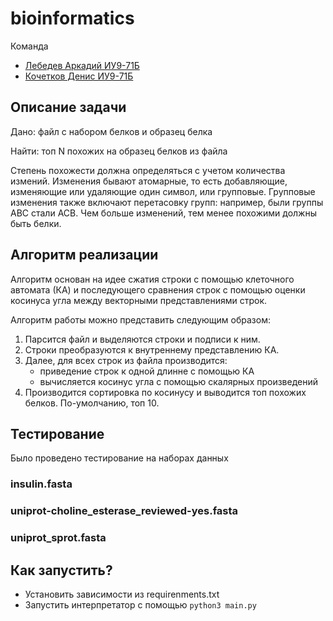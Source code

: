 # bioinformatics

Команда
- [Лебедев Аркадий ИУ9-71Б](https://github.com/ark2016)
- [Кочетков Денис ИУ9-71Б](https://github.com/HumsterProgrammer)

## Описание задачи

Дано: файл с набором белков и образец белка

Найти: топ N похожих на образец белков из файла

Степень похожести должна определяться с учетом количества измений. Изменения бывают атомарные, то есть добавляющие, изменяющие или удаляющие один символ, или групповые. Групповые изменения также включают перетасовку групп: например, были группы ABC стали ACB. Чем больше изменений, тем менее похожими должны быть белки.

## Алгоритм реализации

Алгоритм основан на идее сжатия строки с помощью клеточного автомата (КА) и последующего сравнения строк с помощью оценки косинуса угла между векторными представлениями строк.

Алгоритм работы можно представить следующим образом:
1. Парсится файл и выделяются строки и подписи к ним.
2. Строки преобразуются к внутреннему представлению КА.
3. Далее, для всех строк из файла производится:
	- приведение строк к одной длинне с помощью КА
	- вычисляется косинус угла с помощью скалярных произведений
4. Производится сортировка по косинусу и выводится топ похожих белков. По-умолчанию, топ 10.

## Тестирование
Было проведено тестирование на наборах данных 

### insulin.fasta

### uniprot-choline_esterase_reviewed-yes.fasta

### uniprot_sprot.fasta

## Как запустить?

- Установить зависимости из requirenments.txt
- Запустить интерпретатор с помощью `python3 main.py`



